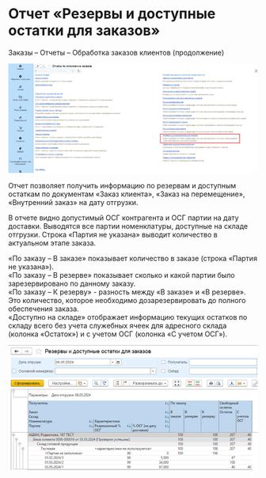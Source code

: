 # Отчет «Резервы и доступные остатки для заказов»

Заказы – Отчеты – Обработка заказов клиентов (продолжение)

[![1][1]][1]

Отчет позволяет получить информацию по резервам и доступным остаткам по документам «Заказ клиента», «Заказ на перемещение», «Внутренний заказ» на дату отгрузки.  

В отчете видно допустимый ОСГ контрагента и ОСГ партии на дату доставки. Выводятся все партии номенклатуры, доступные на складе отгрузки. Строка «Партия не указана» выводит количество в актуальном этапе заказа. 

«По заказу – В заказе» показывает количество в заказе (строка «Партия не указана»).  
«По заказу – В резерве» показывает сколько и какой партии было зарезервировано по данному заказу.  
«По заказу – К резерву» - разность между «В заказе» и «В резерве». Это количество, которое необходимо дозарезервировать до полного обеспечения заказа.  
«Доступно на складе» отображает информацию текущих остатков по складу всего без учета служебных ячеек для адресного склада (колонка «Остаток») и с учетом ОСГ (колонка «С учетом ОСГ»).

[![2][2]][2]

[1]: 1.png
[2]: 2.png